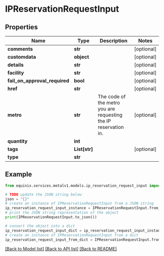 # IPReservationRequestInput


## Properties

Name | Type | Description | Notes
------------ | ------------- | ------------- | -------------
**comments** | **str** |  | [optional] 
**customdata** | **object** |  | [optional] 
**details** | **str** |  | [optional] 
**facility** | **str** |  | [optional] 
**fail_on_approval_required** | **bool** |  | [optional] 
**href** | **str** |  | [optional] 
**metro** | **str** | The code of the metro you are requesting the IP reservation in. | [optional] 
**quantity** | **int** |  | 
**tags** | **List[str]** |  | [optional] 
**type** | **str** |  | 

## Example

```python
from equinix.services.metalv1.models.ip_reservation_request_input import IPReservationRequestInput

# TODO update the JSON string below
json = "{}"
# create an instance of IPReservationRequestInput from a JSON string
ip_reservation_request_input_instance = IPReservationRequestInput.from_json(json)
# print the JSON string representation of the object
print(IPReservationRequestInput.to_json())

# convert the object into a dict
ip_reservation_request_input_dict = ip_reservation_request_input_instance.to_dict()
# create an instance of IPReservationRequestInput from a dict
ip_reservation_request_input_from_dict = IPReservationRequestInput.from_dict(ip_reservation_request_input_dict)
```
[[Back to Model list]](../README.md#documentation-for-models) [[Back to API list]](../README.md#documentation-for-api-endpoints) [[Back to README]](../README.md)


